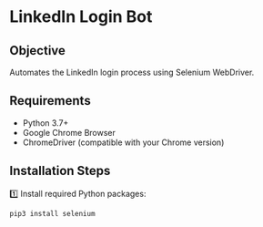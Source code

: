 # LinkedIn Login Bot

## Objective
Automates the LinkedIn login process using Selenium WebDriver.

## Requirements
- Python 3.7+
- Google Chrome Browser
- ChromeDriver (compatible with your Chrome version)

## Installation Steps

1️⃣ Install required Python packages:
```bash
pip3 install selenium

